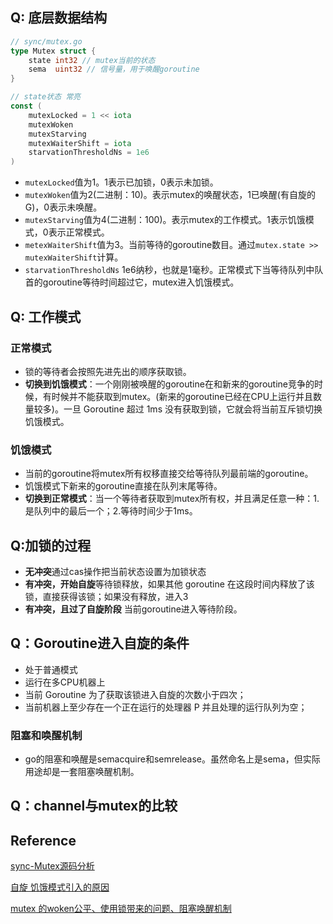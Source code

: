 ## Q: 底层数据结构

```go
// sync/mutex.go
type Mutex struct {
	state int32 // mutex当前的状态
	sema  uint32 // 信号量，用于唤醒goroutine
}

// state状态 常亮
const (
	mutexLocked = 1 << iota
	mutexWoken
	mutexStarving
	mutexWaiterShift = iota
	starvationThresholdNs = 1e6
)
```

- `mutexLocked`值为1。1表示已加锁，0表示未加锁。
- `mutexWoken`值为2(二进制：10)。表示mutex的唤醒状态，1已唤醒(有自旋的G)，0表示未唤醒。
- `mutexStarving`值为4(二进制：100)。表示mutex的工作模式。1表示饥饿模式，0表示正常模式。
- `metexWaiterShift`值为3。当前等待的goroutine数目。通过`mutex.state >> mutexWaiterShift`计算。
- `starvationThresholdNs` 1e6纳秒，也就是1毫秒。正常模式下当等待队列中队首的goroutine等待时间超过它，mutex进入饥饿模式。

## Q: 工作模式

### 正常模式

- 锁的等待者会按照先进先出的顺序获取锁。
- **切换到饥饿模式**：一个刚刚被唤醒的goroutine在和新来的goroutine竞争的时候，有时候并不能获取到mutex。(新来的goroutine已经在CPU上运行并且数量较多)。一旦 Goroutine 超过 1ms 没有获取到锁，它就会将当前互斥锁切换饥饿模式。

### 饥饿模式

- 当前的goroutine将mutex所有权移直接交给等待队列最前端的goroutine。
- 饥饿模式下新来的goroutine直接在队列末尾等待。
- **切换到正常模式**：当一个等待者获取到mutex所有权，并且满足任意一种：1.是队列中的最后一个；2.等待时间少于1ms。

## Q:加锁的过程

- **无冲突**通过cas操作把当前状态设置为加锁状态
- **有冲突，开始自旋**等待锁释放，如果其他 goroutine 在这段时间内释放了该锁，直接获得该锁；如果没有释放，进入3
- **有冲突，且过了自旋阶段**  当前goroutine进入等待阶段。

## Q：Goroutine进入自旋的条件

- 处于普通模式
- 运行在多CPU机器上
- 当前 Goroutine 为了获取该锁进入自旋的次数小于四次；
- 当前机器上至少存在一个正在运行的处理器 P 并且处理的运行队列为空；

### 阻塞和唤醒机制

- go的阻塞和唤醒是semacquire和semrelease。虽然命名上是sema，但实际用途却是一套阻塞唤醒机制。



## Q：channel与mutex的比较



## Reference

[sync-Mutex源码分析](https://reading.hidevops.io/articles/sync/sync_mutex_source_code_analysis/)

[自旋 饥饿模式引入的原因](https://segmentfault.com/a/1190000023295864)

[mutex 的woken公平、使用锁带来的问题、阻塞唤醒机制](http://cbsheng.github.io/posts/%E4%B8%80%E4%BB%BD%E8%AF%A6%E7%BB%86%E6%B3%A8%E9%87%8A%E7%9A%84go-mutex%E6%BA%90%E7%A0%81/)